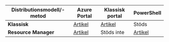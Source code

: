 | **Distributionsmodell/-metod** | **Azure Portal** | **Klassisk portal** | **PowerShell** |
| --- | --- | --- | --- |
| **Klassisk** |[Artikel](../articles/vpn-gateway/vpn-gateway-howto-point-to-site-classic-azure-portal.md) |[Artikel](../articles/vpn-gateway/vpn-gateway-point-to-site-create.md) |Stöds |
| **Resource Manager** |[Artikel](../articles/vpn-gateway/vpn-gateway-howto-point-to-site-resource-manager-portal.md) |Stöds inte |[Artikel](../articles/vpn-gateway/vpn-gateway-howto-point-to-site-rm-ps.md) |



<!--HONumber=Nov16_HO2-->


